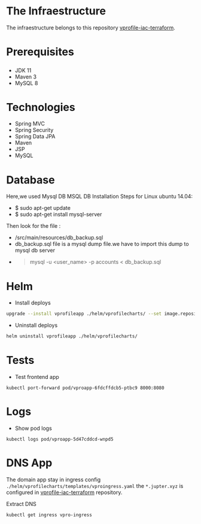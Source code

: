# The Infraestructure
The infraestructure belongs to this repository [vprofile-iac-terraform](https://github.com/davidlimacardoso/vprofile-iac-terraform).
# Prerequisites
#####
- JDK 11
- Maven 3
- MySQL 8 

# Technologies 
- Spring MVC
- Spring Security
- Spring Data JPA
- Maven
- JSP
- MySQL
# Database
Here,we used Mysql DB 
MSQL DB Installation Steps for Linux ubuntu 14.04:
- $ sudo apt-get update
- $ sudo apt-get install mysql-server

Then look for the file :
- /src/main/resources/db_backup.sql
- db_backup.sql file is a mysql dump file.we have to import this dump to mysql db server
- > mysql -u <user_name> -p accounts < db_backup.sql

# Helm

- Install deploys 
```bash
upgrade --install vprofileapp ./helm/vprofilecharts/ --set image.repository=xxxxxxxxx.dkr.ecr.us-east-1.amazonaws.com/vprofileapp --set image.tag=latest
```

- Uninstall deploys
```bash
helm uninstall vprofileapp ./helm/vprofilecharts/ 
```

# Tests

- Test frontend app
```bahs
kubectl port-forward pod/vproapp-6fdcffdcb5-ptbc9 8000:8080
```

# Logs 
- Show pod logs
```bahs
kubectl logs pod/vproapp-5d47cddcd-wnpd5
```

# DNS App

The domain app stay in ingress config `./helm/vprofilecharts/templates/vproingress.yaml` the `*.jupter.xyz` is configured in [vprofile-iac-terraform](https://github.com/davidlimacardoso/vprofile-iac-terraform) repository.

Extract DNS 

```bash
kubectl get ingress vpro-ingress
```


